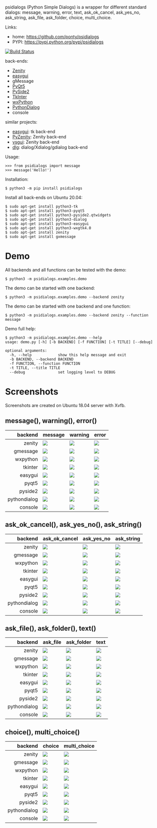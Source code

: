 psidialogs (Python Simple Dialogs) is a wrapper
for different standard dialogs: 
 message, warning, error, text, ask_ok_cancel, ask_yes_no, ask_string, 
 ask_file, ask_folder, choice, multi_choice.


Links:
 * home: https://github.com/ponty/psidialogs
 * PYPI: https://pypi.python.org/pypi/psidialogs

[![Build Status](https://travis-ci.org/ponty/psidialogs.svg?branch=master)](https://travis-ci.org/ponty/psidialogs)

back-ends:
 - [Zenity](https://en.wikipedia.org/wiki/Zenity)
 - [easygui](http://easygui.sourceforge.net/)
 - gMessage
 - [PyQt5](https://pypi.org/project/PyQt5/)
 - [PySide2](https://pypi.org/project/PySide2/)
 - [TkInter](https://docs.python.org/3/library/tkinter.html)
 - [wxPython](https://www.wxpython.org/)
 - [PythonDialog](https://pypi.org/project/pythondialog/)
 - console

similar projects:
* [easygui](http://easygui.sourceforge.net/): tk back-end
* [PyZenity](http://pypi.python.org/pypi/PyZenity): Zenity back-end
* [vsgui](http://pypi.python.org/pypi/vsgui): Zenity back-end
* [dlg](http://pypi.python.org/pypi/dlg): dialog/Xdialog/gdialog  back-end

Usage:
```pycon
>>> from psidialogs import message
>>> message('Hello!')
```


Installation:

```console
$ python3 -m pip install psidialogs
```

Install all back-ends on Ubuntu 20.04:

```console
$ sudo apt-get install python3-tk
$ sudo apt-get install python3-pyqt5
$ sudo apt-get install python3-pyside2.qtwidgets
$ sudo apt-get install python3-dialog
$ sudo apt-get install python3-easygui
$ sudo apt-get install python3-wxgtk4.0
$ sudo apt-get install zenity
$ sudo apt-get install gxmessage
```

# Demo

All backends and all functions can be tested with the demo:

```console
$ python3 -m psidialogs.examples.demo
```

The demo can be started with one backend:
```console
$ python3 -m psidialogs.examples.demo --backend zenity
```

The demo can be started with one backend and one function:
```console
$ python3 -m psidialogs.examples.demo --backend zenity --function message
```

<!-- embedme doc/gen/python3_-m_psidialogs.examples.demo_--help.txt -->
Demo full help:

```console
$ python3 -m psidialogs.examples.demo --help
usage: demo.py [-h] [-b BACKEND] [-f FUNCTION] [-t TITLE] [--debug]

optional arguments:
  -h, --help            show this help message and exit
  -b BACKEND, --backend BACKEND
  -f FUNCTION, --function FUNCTION
  -t TITLE, --title TITLE
  --debug               set logging level to DEBUG
```

# Screenshots

Screenshots are created on Ubuntu 18.04 server with Xvfb.

 ## message(), warning(), error() 

|      backend | message                                | warning                                | error                                |
| -----------: | -------------------------------------- | -------------------------------------- | ------------------------------------ |
|       zenity | ![](/doc/gen/zenity_message.png)       | ![](/doc/gen/zenity_warning.png)       | ![](/doc/gen/zenity_error.png)       |
|     gmessage | ![](/doc/gen/gmessage_message.png)     | ![](/doc/gen/gmessage_warning.png)     | ![](/doc/gen/gmessage_error.png)     |
|     wxpython | ![](/doc/gen/wxpython_message.png)     | ![](/doc/gen/wxpython_warning.png)     | ![](/doc/gen/wxpython_error.png)     |
|      tkinter | ![](/doc/gen/tkinter_message.png)      | ![](/doc/gen/tkinter_warning.png)      | ![](/doc/gen/tkinter_error.png)      |
|      easygui | ![](/doc/gen/easygui_message.png)      | ![](/doc/gen/easygui_warning.png)      | ![](/doc/gen/easygui_error.png)      |
|        pyqt5 | ![](/doc/gen/pyqt5_message.png)        | ![](/doc/gen/pyqt5_warning.png)        | ![](/doc/gen/pyqt5_error.png)        |
|      pyside2 | ![](/doc/gen/pyside2_message.png)      | ![](/doc/gen/pyside2_warning.png)      | ![](/doc/gen/pyside2_error.png)      |
| pythondialog | ![](/doc/gen/pythondialog_message.png) | ![](/doc/gen/pythondialog_warning.png) | ![](/doc/gen/pythondialog_error.png) |
|      console | ![](/doc/gen/console_message.png)      | ![](/doc/gen/console_warning.png)      | ![](/doc/gen/console_error.png)      |

## ask_ok_cancel(), ask_yes_no(), ask_string()

|      backend | ask_ok_cancel                                | ask_yes_no                                | ask_string                                |
| -----------: | -------------------------------------------- | ----------------------------------------- | ----------------------------------------- |
|       zenity | ![](/doc/gen/zenity_ask_ok_cancel.png)       | ![](/doc/gen/zenity_ask_yes_no.png)       | ![](/doc/gen/zenity_ask_string.png)       |
|     gmessage | ![](/doc/gen/gmessage_ask_ok_cancel.png)     | ![](/doc/gen/gmessage_ask_yes_no.png)     | ![](/doc/gen/gmessage_ask_string.png)     |
|     wxpython | ![](/doc/gen/wxpython_ask_ok_cancel.png)     | ![](/doc/gen/wxpython_ask_yes_no.png)     | ![](/doc/gen/wxpython_ask_string.png)     |
|      tkinter | ![](/doc/gen/tkinter_ask_ok_cancel.png)      | ![](/doc/gen/tkinter_ask_yes_no.png)      | ![](/doc/gen/tkinter_ask_string.png)      |
|      easygui | ![](/doc/gen/easygui_ask_ok_cancel.png)      | ![](/doc/gen/easygui_ask_yes_no.png)      | ![](/doc/gen/easygui_ask_string.png)      |
|        pyqt5 | ![](/doc/gen/pyqt5_ask_ok_cancel.png)        | ![](/doc/gen/pyqt5_ask_yes_no.png)        | ![](/doc/gen/pyqt5_ask_string.png)        |
|      pyside2 | ![](/doc/gen/pyside2_ask_ok_cancel.png)      | ![](/doc/gen/pyside2_ask_yes_no.png)      | ![](/doc/gen/pyside2_ask_string.png)      |
| pythondialog | ![](/doc/gen/pythondialog_ask_ok_cancel.png) | ![](/doc/gen/pythondialog_ask_yes_no.png) | ![](/doc/gen/pythondialog_ask_string.png) |
|      console | ![](/doc/gen/console_ask_ok_cancel.png)      | ![](/doc/gen/console_ask_yes_no.png)      | ![](/doc/gen/console_ask_string.png)      |

## ask_file(), ask_folder(), text()

|      backend | ask_file                                | ask_folder                                | text                                |
| -----------: | --------------------------------------- | ----------------------------------------- | ----------------------------------- |
|       zenity | ![](/doc/gen/zenity_ask_file.png)       | ![](/doc/gen/zenity_ask_folder.png)       | ![](/doc/gen/zenity_text.png)       |
|     gmessage | ![](/doc/gen/gmessage_ask_file.png)     | ![](/doc/gen/gmessage_ask_folder.png)     | ![](/doc/gen/gmessage_text.png)     |
|     wxpython | ![](/doc/gen/wxpython_ask_file.png)     | ![](/doc/gen/wxpython_ask_folder.png)     | ![](/doc/gen/wxpython_text.png)     |
|      tkinter | ![](/doc/gen/tkinter_ask_file.png)      | ![](/doc/gen/tkinter_ask_folder.png)      | ![](/doc/gen/tkinter_text.png)      |
|      easygui | ![](/doc/gen/easygui_ask_file.png)      | ![](/doc/gen/easygui_ask_folder.png)      | ![](/doc/gen/easygui_text.png)      |
|        pyqt5 | ![](/doc/gen/pyqt5_ask_file.png)        | ![](/doc/gen/pyqt5_ask_folder.png)        | ![](/doc/gen/pyqt5_text.png)        |
|      pyside2 | ![](/doc/gen/pyside2_ask_file.png)      | ![](/doc/gen/pyside2_ask_folder.png)      | ![](/doc/gen/pyside2_text.png)      |
| pythondialog | ![](/doc/gen/pythondialog_ask_file.png) | ![](/doc/gen/pythondialog_ask_folder.png) | ![](/doc/gen/pythondialog_text.png) |
|      console | ![](/doc/gen/console_ask_file.png)      | ![](/doc/gen/console_ask_folder.png)      | ![](/doc/gen/console_text.png)      |

## choice(), multi_choice()

|      backend | choice                                | multi_choice                                |
| -----------: | ------------------------------------- | ------------------------------------------- |
|       zenity | ![](/doc/gen/zenity_choice.png)       | ![](/doc/gen/zenity_multi_choice.png)       |
|     gmessage | ![](/doc/gen/gmessage_choice.png)     | ![](/doc/gen/gmessage_multi_choice.png)     |
|     wxpython | ![](/doc/gen/wxpython_choice.png)     | ![](/doc/gen/wxpython_multi_choice.png)     |
|      tkinter | ![](/doc/gen/tkinter_choice.png)      | ![](/doc/gen/tkinter_multi_choice.png)      |
|      easygui | ![](/doc/gen/easygui_choice.png)      | ![](/doc/gen/easygui_multi_choice.png)      |
|        pyqt5 | ![](/doc/gen/pyqt5_choice.png)        | ![](/doc/gen/pyqt5_multi_choice.png)        |
|      pyside2 | ![](/doc/gen/pyside2_choice.png)      | ![](/doc/gen/pyside2_multi_choice.png)      |
| pythondialog | ![](/doc/gen/pythondialog_choice.png) | ![](/doc/gen/pythondialog_multi_choice.png) |
|      console | ![](/doc/gen/console_choice.png)      | ![](/doc/gen/console_multi_choice.png)      |

